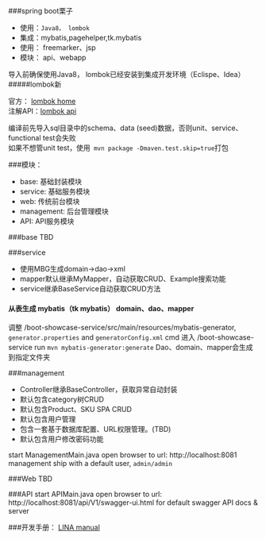 ###spring boot栗子

- 使用：`Java8， lombok`
- 集成：mybatis,pagehelper,tk.mybatis
- 使用： freemarker、jsp
- 模块： api、webapp

导入前确保使用Java8， lombok已经安装到集成开发环境（Eclispe、Idea）
#####lombok新

 官方： [lombok home](https://projectlombok.org/)   
 注解API：[lombok api](https://projectlombok.org/features/index.html)
 
编译前先导入sql目录中的schema、data (seed)数据，否则unit、service、functional test会失败   
如果不想管unit test，使用` mvn package -Dmaven.test.skip=true`打包

###模块： 
+  base:        基础封装模块
+  service:     基础服务模块
+  web:         传统前台模块
+  management:  后台管理模块
+  API:         API服务模块

###base
TBD

###service
- 使用MBG生成domain->dao->xml
- mapper默认继承MyMapper，自动获取CRUD、Example搜索功能
- service继承BaseService自动获取CRUD方法

#### 从表生成 mybatis（tk mybatis） domain、dao、mapper

 调整 /boot-showcase-service/src/main/resources/mybatis-generator,
  `generator.properties` and `generatorConfig.xml`
 cmd 进入 /boot-showcase-service
 run `mvn mybatis-generator:generate`
 Dao、domain、mapper会生成到指定文件夹
 
###management
- Controller继承BaseController，获取异常自动封装
- 默认包含category树CRUD
- 默认包含Product、SKU SPA CRUD
- 默认包含用户管理
- 包含一套基于数据库配置、URL权限管理。(TBD)
- 默认包含用户修改密码功能

start ManagementMain.java
open browser to url:
http://localhost:8081
management ship with a default user, `admin/admin`

###Web
TBD

###API
start APIMain.java
open browser to url:
   http://localhost:8081/api/V1/swagger-ui.html
   for default swagger API docs & server
   
   
###开发手册：
[LINA manual](https://flian.gitbooks.io/lina/content/)
 
